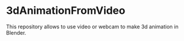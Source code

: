 # 3dAnimationFromVideo
This repository allows to use video or webcam to make 3d animation in Blender.
